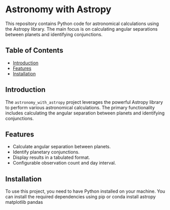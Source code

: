 
# Astronomy with Astropy

This repository contains Python code for astronomical calculations using the Astropy library. The main focus is on calculating angular separations between planets and identifying conjunctions.

## Table of Contents

- [Introduction](#introduction)
- [Features](#features)
- [Installation](#installation)

## Introduction

The `astronomy_with_astropy` project leverages the powerful Astropy library to perform various astronomical calculations. The primary functionality includes calculating the angular separation between planets and identifying conjunctions.

## Features

- Calculate angular separation between planets.
- Identify planetary conjunctions.
- Display results in a tabulated format.
- Configurable observation count and day interval.

## Installation

To use this project, you need to have Python installed on your machine. You can install the required dependencies using pip or conda install astropy matplotlib pandas
